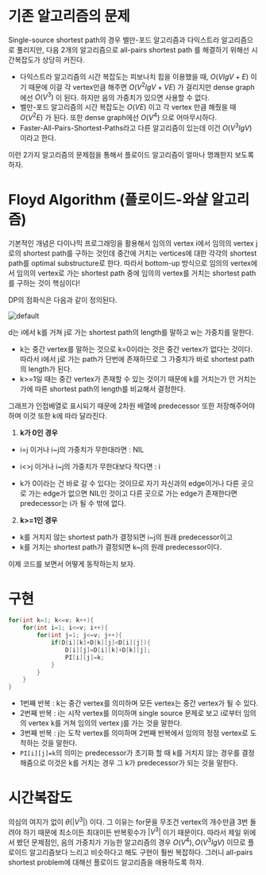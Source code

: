 # 기존 알고리즘의 문제

Single-source shortest path의 경우 벨만-포드 알고리즘과 다익스트라 알고리즘으로 풀리지만, 다음 2개의 알고리즘으로 all-pairs shortest path 를 해결하기 위해선 시간복잡도가 상당히 커진다.

* 다익스트라 알고리즘의 시간 복잡도는 피보나치 힙을 이용했을 때, $O(VlgV+E)$ 이기 때문에 이걸 각 vertex만큼 해주면 $O(V^2lgV+VE)$ 가 걸리지만 dense graph에선 $O(V^3)$ 이 된다. 하지만 음의 가중치가 있으면 사용할 수 없다.
* 벨만-포드 알고리즘의 시간 복잡도는 $O(VE)$ 이고 각 vertex 만큼 해줬을 때 $O(V^2E)$ 가 된다. 또한 dense graph에선 $O(V^4)$ 으로 어마무시하다.
* Faster-All-Pairs-Shortest-Paths라고 다른 알고리즘이 있는데 이건 $O(V^3lgV)$ 이라고 한다. 

이런 2가지 알고리즘의 문제점을 통해서 플로이드 알고리즘이 얼마나 명쾌한지 보도록 하자.



# Floyd Algorithm (플로이드-와샬 알고리즘)

기본적인 개념은 다이나믹 프로그래밍을 활용해서 임의의 vertex i에서 임의의 vertex j로의 shortest path를 구하는 것인데 중간에 거치는 vertices에 대한 각각의 shortest path를 optimal substructure로 한다. 따라서 bottom-up 방식으로 임의의 vertex에서 임의의 vertex로 가는 shortest path 중에 임의의 vertex를 거치는 shortest path를 구하는 것이 핵심이다!

DP의 점화식은 다음과 같이 정의된다.

![default](https://user-images.githubusercontent.com/35518072/39817069-1b2cb57e-53d8-11e8-822c-080d2cfe2599.PNG)

d는 i에서 k를 거쳐 j로 가는 shortest path의 length를 말하고 w는 가중치를 말한다.

* k는 중간 vertex를 말하는 것으로 k=0이라는 것은 중간 vertex가 없다는 것이다. 따라서 i에서 j로 가는 path가 단번에 존재하므로 그 가중치가 바로 shortest path의 length가 된다.
* k>=1일 때는 중간 vertex가 존재할 수 있는 것이기 때문에 k를 거치는가 안 거치는가에 따른 shortest path의 length를 비교해서 결정한다.

그래프가 인접배열로 표시되기 때문에 2차원 배열에 predecessor 또한 저장해주어야 하며 이것 또한 k에 따라 달라진다.

1. **k가 0인 경우**

* i=j 이거나 i~j의 가중치가 무한대라면 : NIL

* i<>j 이거나 i~j의 가중치가 무한대보다 작다면 : i

* k가 0이라는 건 바로 갈 수 있다는 것이므로 자기 자신과의 edge이거나 다른 곳으로 가는 edge가 없으면 NIL인 것이고 다른 곳으로 가는 edge가 존재한다면 predecessor는 i가 될 수 밖에 없다.

2. **k>=1인 경우**

* k를 거치지 않는 shortest path가 결정되면 i~j의 원래 predecessor이고
* k를 거치는 shortest path가 결정되면 k~j의 원래 predecessor이다.

이제 코드를 보면서 어떻게 동작하는지 보자.



# 구현

```c
for(int k=1; k<=v; k++){
	for(int i=1; i<=v; i++){
		for(int j=1; j<=v; j++){
			if(D[i][k]+D[k][j]<D[i][j]){
				D[i][j]=D[i][k]+D[k][j];
				PI[i][j]=k;
			}
		}
	}
}
```

* 1번째 반복 : k는 중간 vertex를 의미하며 모든 vertex는 중간 vertex가 될 수 있다.
* 2번째 반복 : i는 시작 vertex를 의미하며 single source 문제로 보고 i로부터 임의의 vertex k를 거쳐 임의의 vertex j를 가는 것을 말한다.
* 3번째 반복 : j는 도착 vertex를 의미하며 2번째 반복에서 임의의 정점 vertex로 도착하는 것을 말한다.
* `PI[i][j]=k`의 의미는 predecessor가 초기화 할 때 k를 거치지 않는 경우를 결정해줌으로 이것은 k를 거치는 경우 그 k가 predecessor가 되는 것을 말한다.



# 시간복잡도

의심의 여지가 없이 $\theta(|V^3|)$ 이다. 그 이유는 for문을 무조건 vertex의 개수만큼 3번 돌려야 하기 때문에 최소이든 최대이든 반복횟수가 $|V^3|$ 이기 때문이다. 따라서 제일 위에서 봤던 문제점인, 음의 가중치가 가능한 알고리즘의 경우 $O(V^4), O(V^3lgV)$ 이므로 플로이드 알고리즘보다 느리고 비슷하다고 해도 구현이 훨씬 복잡하다. 그러니 all-pairs shortest problem에 대해선 플로이드 알고리즘을 애용하도록 하자.
